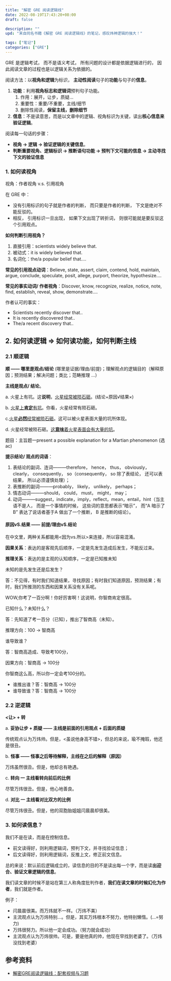 ```yaml
---
title: "解密 GRE 阅读逻辑线"
date: 2022-08-19T17:43:20+08:00
draft: false

description: ""
upd: "来自同名书籍《解密 GRE 阅读逻辑线》的笔记，感叹炜神逻辑的强大！"

tags: ["笔记"]
categories: ["GRE"]
---
```


GRE 是逻辑考试， 而不是语义考试， 所有问题的设计都是依据逻辑进行的， 因此阅读文章的过程也是以逻辑关系为依据的。

阅读方法：以**视角和逻辑**为标识， **主动性阅读**句子的**功能**与句子的**信息**。

1. **功能**：利用**视角标志和逻辑词**预判句子功能。
   1. 作用：展开，让步，质疑...
   2. 重要性：重要/不重要，主线/细节
   3. 删除性阅读，**保留主线，删除细节**
2. **信息**：不是读意思，而是以文章中的逻辑、视角标识为关键，读出**核心信息来验证逻辑**。

阅读每一句话的步骤：

- **视角 → 逻辑 → 验证逻辑的关键信息**。
- **判断重要视角、逻辑标识 → 推断语句功能 → 预判下文可能的信息 → 主动寻找下文的验证信息**

<!--more-->

### 1. 如何读视角

视角：作者视角 v.s. 引用视角

在 GRE 中：
- 没有引用标识的句子就是作者的判断， 而只要是作者的判断， 下文是绝对不能反驳的。
- 相反， 引用标识一旦出现， 如果下文出现了转折词， 则很可能就是要反驳这个引用观点。

**如何判断引用视角？**

1. 直接引用：scientists widely believe that.
2. 被动式：it is widely believed that.
3. 名词化：the/a popular belief that....

**常见的引用观点动词**：Believe, state, assert, claim, contend, hold, maintain, argue, conclude, speculate, posit, allege, purport, theorize, hypothesize....

**常见的事实动词/ 作者视角**：Discover, know, recognize, realize, notice, note, find, establish, reveal, show, demonstrate....

作者认可的事实：

- Scientists recently discover that..
- It is recently discovered that..
- The/a recent discovery that..

## 2. 如何读逻辑 => 如何读功能，如何判断主线

### 2.1 顺逻辑

**顺 —— 哪里是观点/结论** (哪里是证据/理由/前提)；理解观点的逻辑目的（解释原因；预测结果；解决问题；类比；范畴推理 ...）

**主线是观点/ 结论**。

a. 火星上有坑。这**说明**，<u>火星经常被陨石砸</u>。(结论+原因√结果×)

b. <u>火星上**肯定**有坑</u>。你看，火星经常有陨石砸。

c.<u>火星**必然**经常被陨石砸</u>。这可以被火星表面大量的坑所体现。

d. 火星经常被陨石砸。<u>这**意味**着火星表面会有大量的坑</u>。

题目：主旨题一present a possible explanation for a Martian phenomenon (选ac)

**提示结论/ 观点的词语**：

1. 表结论的副词、连词———therefore， hence， thus， obviously， clearly， consequently， so（consequently， so 除了表结论， 还可以表结果， 所以必须谨慎处理）；
2. 表推断的副词———probably， likely， unlikely， perhaps；
3. 情态动词———should， could， must， might， may；
4. 动词———suggest，indicate，imply，reflect，mean，entail，hint（当主语不是人， 而是一个事情的时候， 这些词的意思都表示“暗示”， 而“A 暗示了B” 表达了说话者基于A 做出了一个推断， B 是推断的结论）。


#### 原因vS.结果 —— 前提/理由vS.结论

在中文里，两种关系都能用<因为vs.所以>来连接，所以容易混淆。

**因果关系**：表达的是客观先后顺序，一定是先发生造成后发生，不能反过来。

**推理关系**：表达的是主观的认知顺序，一定是已知推未知

未知的是先发生还是后发生？

答：不见得，有时我们知道结果，寻找原因；有时我们知道原因，预测结果；有时，我们所推测的东西和因果关系没有关系呢。

WOW,你考了一百分啊！你好厉害啊！这说明，你智商肯定很高。

已知什么？未知什么？

答：先知道了考一百分（已知），推出了智商高（未知）。

推理方向：100 → 智商高

谁导致谁？

答：智商高造成、导致考100分，

因果方向：智商高 → 100分

你智商这么高，所以你一定会考100分的。

- 谁推出谁？答：智商高 → 100分
- 谁导致谁？答：智商高 → 100分

### 2.2 逆逻辑

**<让> + 转**

a. **妥协让步 + 质疑 —— 主线是前面的引用观点 + 后面的质疑**

传统观点认为万炜帅。但是，<虽说他身高不错>，但总的来说，瑜不掩瑕，他还是很丑。

b. **怪事 —— 怪事之后等待解释，主线在之后的解释（原因）**

万炜虽然很丑。但是，他却总有艳遇。

c. **转向 一 主线看转向前后的比例**

尽管万炜很丑。但是，他心地善良。

d. **对比 一 主线看对比双方的比例**

尽管万炜很丑。但是，他的双胞胎姐姐闫晨晨却很美。

### 3. 如何读信息？

我们不是在读，而是在控制信息。

- 前文读得好，则利用逻辑词，预判下文，并寻找验证信息；
- 后文读得好，则利用逻辑词，反推上文，修正前文信息。

总的来说：默认前后逻辑成立的，读信息的目的不是读出每一个字，而是读**出迎合、验证文章逻辑的信息**。

我们读文章的时候不是站在第三人称角度批判作者，**我们在读文章的时候幻化为作者**，我们就是作者。

例子：

- 闫晨晨很美。而万炜就不一样。（万炜不美）
- 主流观点认为万炜特别...。但是，其实万炜根本不努力，他特别懒惰。(...=努力)
- 万炜很努力。所以他一定会成功。（努力就会成功）
- 主流观点认为万炜很帅。可是，要是他真的帅，他现在早找到老婆了。（万炜没找到老婆）

## 参考资料

- [解密GRE阅读逻辑线：配套视频与习题](https://mp.weixin.qq.com/s/VX4ZoBtYciebom3ZJbWN8Q)